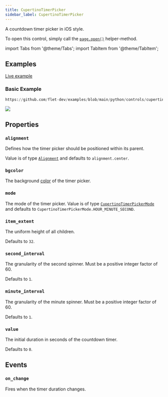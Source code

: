 ```yaml
---
title: CupertinoTimerPicker
sidebar_label: CupertinoTimerPicker
---
```


A countdown timer picker in iOS style.

To open this control, simply call the [`page.open()`](/docs/controls/page#opencontrol) helper-method.

import Tabs from '@theme/Tabs';
import TabItem from '@theme/TabItem';

## Examples

[Live example](https://flet-controls-gallery.fly.dev/dialogs/cupertinotimerpicker)

### Basic Example



```python reference
https://github.com/flet-dev/examples/blob/main/python/controls/cupertino/cupertino-dialogs-alerts-panels/cupertino-time-picker-example.py
```


<img src="/img/docs/controls/cupertino-timer-picker/cupertino-time-picker-example.gif" className="screenshot-50" />

## Properties

### `alignment`

Defines how the timer picker should be positioned within its parent. 

Value is of type [`Alignment`](/docs/reference/types/alignment) and defaults to `alignment.center`.

### `bgcolor`

The background [color](/docs/reference/colors) of the timer picker.

### `mode`

The mode of the timer picker. Value is of
type [`CupertinoTimerPickerMode`](/docs/reference/types/cupertinotimerpickermode) and defaults
to `CupertinoTimerPickerMode.HOUR_MINUTE_SECOND`.

### `item_extent`

The uniform height of all children.

Defaults to `32`.

### `second_interval`

The granularity of the second spinner. Must be a positive integer factor of 60.

Defaults to `1`.

### `minute_interval`

The granularity of the minute spinner. Must be a positive integer factor of 60.

Defaults to `1`.

### `value`

The initial duration in seconds of the countdown timer.

Defaults to `0`.

## Events

### `on_change`

Fires when the timer duration changes.
